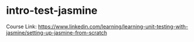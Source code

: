 # intro-test-jasmine

Course Link: https://www.linkedin.com/learning/learning-unit-testing-with-jasmine/setting-up-jasmine-from-scratch
